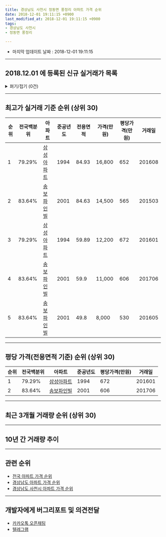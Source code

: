 ```yaml
---
title: 경상남도 사천시 정동면 풍정리 아파트 가격 순위
date: 2018-12-01 19:11:15 +0900
last_modified_at: 2018-12-01 19:11:15 +0900
tags:
- 경상남도 사천시
- 정동면 풍정리

---
```


* 마지막 업데이트 날짜 : 2018-12-01 19:11:15

---

## 2018.12.01 에 등록된 신규 실거래가 목록

<details>
<summary>펴기/접기 (0건)</summary>
<div markdown="1">

|아파트|전국백분위|준공년도|전용면적|가격(만원)|평당가격(만원)|거래일|
|---|---|---|---|---|---|---|
|없음|||||||


</div>
</details>

---

## 최고가 실거래 기준 순위 (상위 30)


|순위|전국백분위|아파트|준공년도|전용면적|가격(만원)|평당가격(만원)|거래일|
|---|---|---|---|---|---|---|---|
|1|79.29%|[삼성아파트](https://search.naver.com/search.naver?query=%EA%B2%BD%EC%83%81%EB%82%A8%EB%8F%84+%EC%82%AC%EC%B2%9C%EC%8B%9C+%EC%A0%95%EB%8F%99%EB%A9%B4+%ED%92%8D%EC%A0%95%EB%A6%AC+%EC%82%BC%EC%84%B1%EC%95%84%ED%8C%8C%ED%8A%B8)|1994|84.93|16,800|652|201608|
|2|83.64%|[송보파인빌](https://search.naver.com/search.naver?query=%EA%B2%BD%EC%83%81%EB%82%A8%EB%8F%84+%EC%82%AC%EC%B2%9C%EC%8B%9C+%EC%A0%95%EB%8F%99%EB%A9%B4+%ED%92%8D%EC%A0%95%EB%A6%AC+%EC%86%A1%EB%B3%B4%ED%8C%8C%EC%9D%B8%EB%B9%8C)|2001|84.63|14,500|565|201503|
|3|79.29%|[삼성아파트](https://search.naver.com/search.naver?query=%EA%B2%BD%EC%83%81%EB%82%A8%EB%8F%84+%EC%82%AC%EC%B2%9C%EC%8B%9C+%EC%A0%95%EB%8F%99%EB%A9%B4+%ED%92%8D%EC%A0%95%EB%A6%AC+%EC%82%BC%EC%84%B1%EC%95%84%ED%8C%8C%ED%8A%B8)|1994|59.89|12,200|672|201601|
|4|83.64%|[송보파인빌](https://search.naver.com/search.naver?query=%EA%B2%BD%EC%83%81%EB%82%A8%EB%8F%84+%EC%82%AC%EC%B2%9C%EC%8B%9C+%EC%A0%95%EB%8F%99%EB%A9%B4+%ED%92%8D%EC%A0%95%EB%A6%AC+%EC%86%A1%EB%B3%B4%ED%8C%8C%EC%9D%B8%EB%B9%8C)|2001|59.9|11,000|606|201706|
|5|83.64%|[송보파인빌](https://search.naver.com/search.naver?query=%EA%B2%BD%EC%83%81%EB%82%A8%EB%8F%84+%EC%82%AC%EC%B2%9C%EC%8B%9C+%EC%A0%95%EB%8F%99%EB%A9%B4+%ED%92%8D%EC%A0%95%EB%A6%AC+%EC%86%A1%EB%B3%B4%ED%8C%8C%EC%9D%B8%EB%B9%8C)|2001|49.8|8,000|530|201605|


---

## 평당 가격(전용면적 기준) 순위 (상위 30)


|순위|전국백분위|아파트|준공년도|평당가격(만원)|거래일|
|---|---|---|---|---|---|
|1|79.29%|[삼성아파트](https://search.naver.com/search.naver?query=%EA%B2%BD%EC%83%81%EB%82%A8%EB%8F%84+%EC%82%AC%EC%B2%9C%EC%8B%9C+%EC%A0%95%EB%8F%99%EB%A9%B4+%ED%92%8D%EC%A0%95%EB%A6%AC+%EC%82%BC%EC%84%B1%EC%95%84%ED%8C%8C%ED%8A%B8)|1994|672|201601|
|2|83.64%|[송보파인빌](https://search.naver.com/search.naver?query=%EA%B2%BD%EC%83%81%EB%82%A8%EB%8F%84+%EC%82%AC%EC%B2%9C%EC%8B%9C+%EC%A0%95%EB%8F%99%EB%A9%B4+%ED%92%8D%EC%A0%95%EB%A6%AC+%EC%86%A1%EB%B3%B4%ED%8C%8C%EC%9D%B8%EB%B9%8C)|2001|606|201706|


---

## 최근 3개월 거래량 순위 (상위 30)


<div style="width:100%;">
    <canvas id="deal_count_ranking" height="250"></canvas>
</div>


<script>
new Chart(document.getElementById("deal_count_ranking"), {
    type: 'horizontalBar',
    data: {
        labels: ['송보파인빌'],
        datasets: [{
            label: '실거래 수',
            data: [6],
            borderColor: "rgba(255, 0, 128, 1)",
            backgroundColor: "rgba(255, 0, 128, 0.5)",
            fill: false,
        }]
    },
    options: {
        responsive: true,
        title: {
            display: true,
            text: '최근 3개월 거래량 순위'
        },
        tooltips: {
            mode: 'index',
            intersect: false,
            callbacks: {
                title: function(tooltipItems, data) {
                    return "실거래 수:";
                },
                label: function(tooltipItem, data) {
                    return data.labels[tooltipItem.index] + ": " + tooltipItem.xLabel;
                }
            }
        },
        hover: {
            mode: 'nearest',
            intersect: true
        },
        scales: {
            xAxes: [{
                display: true,
                scaleLabel: {
                    display: true,
                    labelString: '실거래 수'
                },
                ticks: {
                    suggestedMin: 0,
                }
            }],
            yAxes: [{
                display: true,
                ticks: {
                    autoSkip: false,
                    callback: function(value, index, values) {
                        if (value.length > 15)
                            return value.substr(0, 13) + "...";
                        else
                            return value;
                    }
                },
                scaleLabel: {
                    display: false,
                }
            }]
        }
    }
});

</script>


---

## 10년 간 거래량 추이


<div style="width:100%;">
    <canvas id="deal_progress" height="250"></canvas>
</div>

<script>
new Chart(document.getElementById("deal_progress"), {
    type: 'line',
    data: {
        labels: ['200812','200901','200902','200903','200904','200905','200906','200907','200908','200909','200910','200911','200912','201001','201002','201003','201004','201005','201006','201007','201008','201009','201010','201011','201012','201101','201102','201103','201104','201105','201106','201107','201108','201109','201110','201111','201112','201201','201202','201203','201204','201205','201206','201207','201208','201209','201210','201211','201212','201301','201302','201303','201304','201305','201306','201307','201308','201309','201310','201311','201312','201401','201402','201403','201404','201405','201406','201407','201408','201409','201410','201411','201412','201501','201502','201503','201504','201505','201506','201507','201508','201509','201510','201511','201512','201601','201602','201603','201604','201605','201606','201607','201608','201609','201610','201611','201612','201701','201702','201703','201704','201705','201706','201707','201708','201709','201710','201711','201712','201801','201802','201803','201804','201805','201806','201807','201808','201809','201810','201811','201812'],
        datasets: [{
            label: '실거래 수',
            pointRadius: 1,
            data: [4, 3, 11, 4, 4, 3, 6, 6, 3, 6, 9, 9, 19, 8, 11, 19, 27, 11, 32, 27, 12, 8, 11, 13, 10, 11, 7, 13, 5, 7, 14, 17, 11, 14, 17, 12, 10, 2, 11, 15, 11, 5, 15, 10, 8, 11, 12, 8, 15, 11, 20, 12, 33, 18, 15, 7, 15, 20, 11, 27, 14, 23, 9, 19, 16, 11, 9, 8, 16, 18, 18, 15, 17, 17, 14, 12, 5, 15, 12, 12, 7, 13, 15, 12, 9, 11, 15, 9, 9, 10, 10, 10, 14, 9, 14, 10, 8, 6, 7, 10, 4, 4, 8, 9, 4, 4, 4, 7, 2, 1, 7, 8, 9, 6, 6, 5, 3, 7, 4, 2, 0],
            borderColor: "rgba(255, 201, 14, 1)",
            backgroundColor: "rgba(255, 201, 14, 0.5)",
            fill: true,
        }]
    },
    options: {
        responsive: true,
        title: {
            display: true,
            text: '10년간 거래량 추이'
        },
        tooltips: {
            mode: 'index',
            intersect: false,
        },
        hover: {
            mode: 'nearest',
            intersect: true
        },
        scales: {
            xAxes: [{
                display: true,
                scaleLabel: {
                    display: true,
                    labelString: '년/월'
                }
            }],
            yAxes: [{
                display: true,
                ticks: {
                    suggestedMin: 0,
                },
                scaleLabel: {
                    display: true,
                    labelString: '실거래 수'
                }
            }]
        }
    }
});

</script>


---

## 관련 순위

- [전국 아파트 가격 순위](https://inasie.github.io/apt-ranking/전국)
- [경상남도 아파트 가격 순위](https://inasie.github.io/apt-ranking/경상남도)
- [경상남도 사천시 아파트 가격 순위](https://inasie.github.io/apt-ranking/경상남도-사천시)


---

## 개발자에게 버그리포트 및 의견전달

- [카카오톡 오픈채팅](https://open.kakao.com/o/gLJUAP4)
- [텔레그램](https://t.me/inasie)


